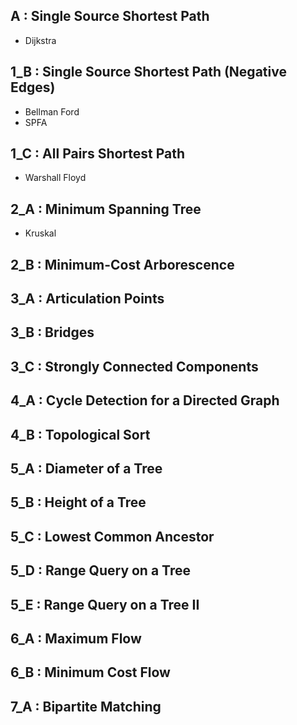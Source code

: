 ## A : Single Source Shortest Path
+ Dijkstra

## 1_B : Single Source Shortest Path (Negative Edges)
+ Bellman Ford
+ SPFA

## 1_C : All Pairs Shortest Path
+ Warshall Floyd

## 2_A : Minimum Spanning Tree
+ Kruskal

## 2_B : Minimum-Cost Arborescence

## 3_A : Articulation Points

## 3_B : Bridges

## 3_C : Strongly Connected Components

## 4_A : Cycle Detection for a Directed Graph

## 4_B : Topological Sort

## 5_A : Diameter of a Tree

## 5_B : Height of a Tree

## 5_C : Lowest Common Ancestor

## 5_D : Range Query on a Tree

## 5_E : Range Query on a Tree II

## 6_A : Maximum Flow

## 6_B : Minimum Cost Flow

## 7_A : Bipartite Matching
